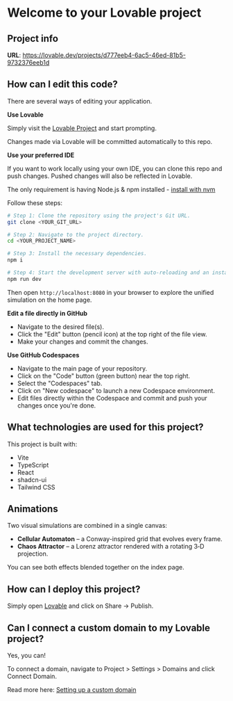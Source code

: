 # Welcome to your Lovable project

## Project info

**URL**: https://lovable.dev/projects/d777eeb4-6ac5-46ed-81b5-9732376eeb1d

## How can I edit this code?

There are several ways of editing your application.

**Use Lovable**

Simply visit the [Lovable Project](https://lovable.dev/projects/d777eeb4-6ac5-46ed-81b5-9732376eeb1d) and start prompting.

Changes made via Lovable will be committed automatically to this repo.

**Use your preferred IDE**

If you want to work locally using your own IDE, you can clone this repo and push changes. Pushed changes will also be reflected in Lovable.

The only requirement is having Node.js & npm installed - [install with nvm](https://github.com/nvm-sh/nvm#installing-and-updating)

Follow these steps:

```sh
# Step 1: Clone the repository using the project's Git URL.
git clone <YOUR_GIT_URL>

# Step 2: Navigate to the project directory.
cd <YOUR_PROJECT_NAME>

# Step 3: Install the necessary dependencies.
npm i

# Step 4: Start the development server with auto-reloading and an instant preview.
npm run dev
```

Then open `http://localhost:8080` in your browser to explore the
unified simulation on the home page.

**Edit a file directly in GitHub**

- Navigate to the desired file(s).
- Click the "Edit" button (pencil icon) at the top right of the file view.
- Make your changes and commit the changes.

**Use GitHub Codespaces**

- Navigate to the main page of your repository.
- Click on the "Code" button (green button) near the top right.
- Select the "Codespaces" tab.
- Click on "New codespace" to launch a new Codespace environment.
- Edit files directly within the Codespace and commit and push your changes once you're done.

## What technologies are used for this project?

This project is built with:

- Vite
- TypeScript
- React
- shadcn-ui
- Tailwind CSS

## Animations

Two visual simulations are combined in a single canvas:

- **Cellular Automaton** – a Conway-inspired grid that evolves every frame.
- **Chaos Attractor** – a Lorenz attractor rendered with a rotating 3‑D
  projection.

You can see both effects blended together on the index page.

## How can I deploy this project?

Simply open [Lovable](https://lovable.dev/projects/d777eeb4-6ac5-46ed-81b5-9732376eeb1d) and click on Share -> Publish.

## Can I connect a custom domain to my Lovable project?

Yes, you can!

To connect a domain, navigate to Project > Settings > Domains and click Connect Domain.

Read more here: [Setting up a custom domain](https://docs.lovable.dev/tips-tricks/custom-domain#step-by-step-guide)
